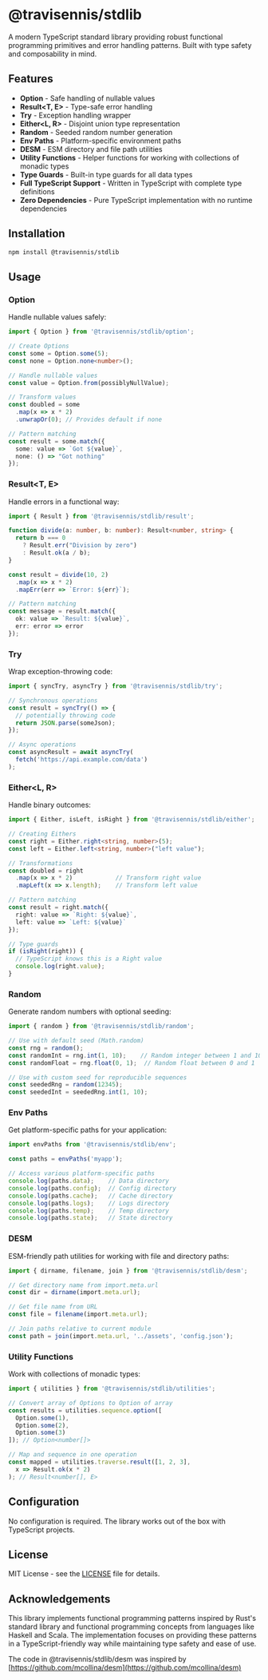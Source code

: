 # @travisennis/stdlib

A modern TypeScript standard library providing robust functional programming primitives and error handling patterns. Built with type safety and composability in mind.

## Features

- **Option<T>** - Safe handling of nullable values
- **Result<T, E>** - Type-safe error handling
- **Try<T>** - Exception handling wrapper
- **Either<L, R>** - Disjoint union type representation
- **Random** - Seeded random number generation
- **Env Paths** - Platform-specific environment paths
- **DESM** - ESM directory and file path utilities
- **Utility Functions** - Helper functions for working with collections of monadic types
- **Type Guards** - Built-in type guards for all data types
- **Full TypeScript Support** - Written in TypeScript with complete type definitions
- **Zero Dependencies** - Pure TypeScript implementation with no runtime dependencies

## Installation

```bash
npm install @travisennis/stdlib
```

## Usage

### Option<T>

Handle nullable values safely:

```typescript
import { Option } from '@travisennis/stdlib/option';

// Create Options
const some = Option.some(5);
const none = Option.none<number>();

// Handle nullable values
const value = Option.from(possiblyNullValue);

// Transform values
const doubled = some
  .map(x => x * 2)
  .unwrapOr(0); // Provides default if none

// Pattern matching
const result = some.match({
  some: value => `Got ${value}`,
  none: () => "Got nothing"
});
```

### Result<T, E>

Handle errors in a functional way:

```typescript
import { Result } from '@travisennis/stdlib/result';

function divide(a: number, b: number): Result<number, string> {
  return b === 0
    ? Result.err("Division by zero")
    : Result.ok(a / b);
}

const result = divide(10, 2)
  .map(x => x * 2)
  .mapErr(err => `Error: ${err}`);

// Pattern matching
const message = result.match({
  ok: value => `Result: ${value}`,
  err: error => error
});
```

### Try<T>

Wrap exception-throwing code:

```typescript
import { syncTry, asyncTry } from '@travisennis/stdlib/try';

// Synchronous operations
const result = syncTry(() => {
  // potentially throwing code
  return JSON.parse(someJson);
});

// Async operations
const asyncResult = await asyncTry(
  fetch('https://api.example.com/data')
);
```

### Either<L, R>

Handle binary outcomes:

```typescript
import { Either, isLeft, isRight } from '@travisennis/stdlib/either';

// Creating Eithers
const right = Either.right<string, number>(5);
const left = Either.left<string, number>("left value");

// Transformations
const doubled = right
  .map(x => x * 2)            // Transform right value
  .mapLeft(x => x.length);    // Transform left value

// Pattern matching
const result = right.match({
  right: value => `Right: ${value}`,
  left: value => `Left: ${value}`
});

// Type guards
if (isRight(right)) {
  // TypeScript knows this is a Right value
  console.log(right.value);
}
```

### Random

Generate random numbers with optional seeding:

```typescript
import { random } from '@travisennis/stdlib/random';

// Use with default seed (Math.random)
const rng = random();
const randomInt = rng.int(1, 10);    // Random integer between 1 and 10
const randomFloat = rng.float(0, 1);  // Random float between 0 and 1

// Use with custom seed for reproducible sequences
const seededRng = random(12345);
const seededInt = seededRng.int(1, 10);
```

### Env Paths

Get platform-specific paths for your application:

```typescript
import envPaths from '@travisennis/stdlib/env';

const paths = envPaths('myapp');

// Access various platform-specific paths
console.log(paths.data);    // Data directory
console.log(paths.config);  // Config directory
console.log(paths.cache);   // Cache directory
console.log(paths.logs);    // Logs directory
console.log(paths.temp);    // Temp directory
console.log(paths.state);   // State directory
```

### DESM

ESM-friendly path utilities for working with file and directory paths:

```typescript
import { dirname, filename, join } from '@travisennis/stdlib/desm';

// Get directory name from import.meta.url
const dir = dirname(import.meta.url);

// Get file name from URL
const file = filename(import.meta.url);

// Join paths relative to current module
const path = join(import.meta.url, '../assets', 'config.json');
```

### Utility Functions

Work with collections of monadic types:

```typescript
import { utilities } from '@travisennis/stdlib/utilities';

// Convert array of Options to Option of array
const results = utilities.sequence.option([
  Option.some(1),
  Option.some(2),
  Option.some(3)
]); // Option<number[]>

// Map and sequence in one operation
const mapped = utilities.traverse.result([1, 2, 3], 
  x => Result.ok(x * 2)
); // Result<number[], E>
```

## Configuration

No configuration is required. The library works out of the box with TypeScript projects.

## License

MIT License - see the [LICENSE](LICENSE) file for details.

## Acknowledgements

This library implements functional programming patterns inspired by Rust's standard library and functional programming concepts from languages like Haskell and Scala. The implementation focuses on providing these patterns in a TypeScript-friendly way while maintaining type safety and ease of use.

The code in @travisennis/stdlib/desm was inspired by [https://github.com/mcollina/desm](https://github.com/mcollina/desm)
